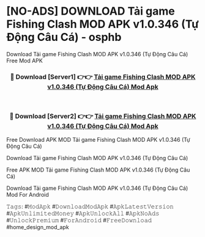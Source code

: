 # [NO-ADS] DOWNLOAD Tải game Fishing Clash MOD APK v1.0.346 (Tự Động Câu Cá) - osphb
Download Tải game Fishing Clash MOD APK v1.0.346 (Tự Động Câu Cá) Free Mod APK

<div align="center">
<h3>🔴 Download [Server1] 👉👉 <a href="https://apk-comot.site?title=Tải_game_Fishing_Clash_MOD_APK_v1.0.346_(Tự_Động_Câu_Cá)">Tải game Fishing Clash MOD APK v1.0.346 (Tự Động Câu Cá) Mod Apk</a></h3><br>

<h3>🔴 Download [Server2] 👉👉 <a href="https://apk-comot.site?title=Tải_game_Fishing_Clash_MOD_APK_v1.0.346_(Tự_Động_Câu_Cá)">Tải game Fishing Clash MOD APK v1.0.346 (Tự Động Câu Cá) Mod Apk</a></h3>
</div>


Free Download APK MOD Tải game Fishing Clash MOD APK v1.0.346 (Tự Động Câu Cá)

Download Tải game Fishing Clash MOD APK v1.0.346 (Tự Động Câu Cá) 

Free APK MOD Tải game Fishing Clash MOD APK v1.0.346 (Tự Động Câu Cá) 

Download Tải game Fishing Clash MOD APK v1.0.346 (Tự Động Câu Cá) Mod For Android

𝚃𝚊𝚐𝚜: #𝙼𝚘𝚍𝙰𝚙𝚔 #𝙳𝚘𝚠𝚗𝚕𝚘𝚊𝚍𝙼𝚘𝚍𝙰𝚙𝚔 #𝙰𝚙𝚔𝙻𝚊𝚝𝚎𝚜𝚝𝚅𝚎𝚛𝚜𝚒𝚘𝚗 #𝙰𝚙𝚔𝚄𝚗𝚕𝚒𝚖𝚒𝚝𝚎𝚍𝙼𝚘𝚗𝚎𝚢 #𝙰𝚙𝚔𝚄𝚗𝚕𝚘𝚌𝚔𝙰𝚕𝚕 #𝙰𝚙𝚔𝙽𝚘𝙰𝚍𝚜 #𝚄𝚗𝚕𝚘𝚌𝚔𝙿𝚛𝚎𝚖𝚒𝚞𝚖 #𝙵𝚘𝚛𝙰𝚗𝚍𝚛𝚘𝚒𝚍 #𝙵𝚛𝚎𝚎𝙳𝚘𝚠𝚗𝚕𝚘𝚊𝚍 #home_design_mod_apk